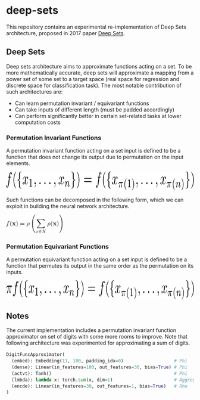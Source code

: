 # deep-sets
This repository contains an experimental re-implementation of Deep Sets architecture, proposed in 2017 paper [Deep Sets](https://arxiv.org/pdf/1703.06114.pdf). 

## Deep Sets
Deep sets architecture aims to approximate functions acting on a set. To be more mathematically accurate, deep sets will approximate a mapping from a power set of some set to a target space (real space for regression and discrete space for classification task). The most notable contribution of such architectures are:

- Can learn permutation invariant / equivariant functions
- Can take inputs of different length (must be padded accordingly)
- Can perform significantly better in certain set-related tasks at lower computation costs

### Permutation Invariant Functions
A permutation invariant function acting on a set input is defined to be a function that does not change its output due to permutation on the input elements.


<img src="https://github.com/jkgrad/deep-sets/blob/main/assets/perm-invariant.png" height="50">

Such functions can be decomposed in the following form, which we can exploit in building the neural network architecture. 

<img src="https://github.com/jkgrad/deep-sets/blob/main/assets/perm-invariant-decompose.png" height="50">

### Permutation Equivariant Functions
A permutation equivariant function acting on a set input is defined to be a function that permutes its output in the same order as the permutation on its inputs.

<img src="https://github.com/jkgrad/deep-sets/blob/main/assets/perm-equivariant.png" height="50">

## Notes
The current implementation includes a permutation invariant function approximator on set of digits with some more rooms to improve. Note that following architecture was experimented for approximating a sum of digits. 

```python
DigitFuncApproximator(
  (embed): Embedding(11, 100, padding_idx=0)                   # Phi
  (dense): Linear(in_features=100, out_features=30, bias=True) # Phi
  (actvt): Tanh()                                              # Phi
  (lmbda): lambda x: torch.sum(x, dim=1)                       # Aggregator
  (encde): Linear(in_features=30, out_features=1, bias=True)   # Rho
)
```

